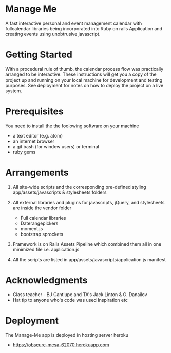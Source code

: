 # Manage Me

A fast interactive personal and event management calendar with fullcalendar libraries being incorporated into Ruby on rails Application and creating events using unobtrusive javascript.

# Getting Started
With a procedural rule of thumb, the calendar process flow was practically arranged to be interactive. These instructions will get you a copy of the project up and running on your local machine for development and testing purposes. See deployment for notes on how to deploy the project on a live system.

# Prerequisites

You need to install the the foolowing software on your machine
* a text editor (e.g. atom)
* an internet browser
* a git bash (for window users) or terminal
* ruby gems

# Arrangements
1. All site-wide scripts and the corresponding pre-defined styling
   app/assets/javascripts & stylesheets folders

2. All external libraries and plugins for javascripts, jQuery, and stylesheets are inside the vendor folder
   * Full calendar libraries
   * Daterangepickers
   * moment.js
   * bootstrap sprockets

3. Framework is on Rails Assets Pipeline which combined them all in one minimized file
   i.e. application.js
   
4. All the scripts are listed in
   app/assets/javascripts/application.js manifest
   
# Acknowledgments

* Class teacher - BJ Cantlupe and TA's Jack Linton & O. Danailov
* Hat tip to anyone who's code was used
Inspiration
etc
   
# Deployment
The Manage-Me app is deployed in hosting server heroku
* https://obscure-mesa-62070.herokuapp.com
